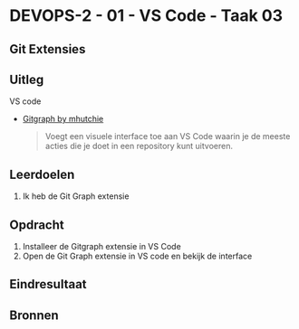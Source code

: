 # DEVOPS-2 - 01 - VS Code - Taak 03

## Git Extensies

## Uitleg

VS code 

* [ Gitgraph by mhutchie](https://marketplace.visualstudio.com/items?itemName=mhutchie.git-graph)  
    > Voegt een visuele interface toe aan VS Code waarin je de meeste acties die je doet in een repository kunt uitvoeren.

## Leerdoelen

1. Ik heb de Git Graph extensie 

## Opdracht

1.  Installeer de Gitgraph extensie in VS Code
2.  Open de Git Graph extensie in VS code en bekijk de interface

## Eindresultaat



## Bronnen
